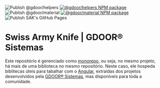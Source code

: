 ![Publish @gdoor/helpers](https://github.com/gdoor-sistemas/sak/workflows/Publish%20@gdoor/helpers/badge.svg?branch=main)
[![@gdoor/helpers NPM package](https://img.shields.io/npm/v/@gdoor/helpers?color=ee6906&label=%40gdoor%2Fhelpers&logo=npm)](https://www.npmjs.com/package/@gdoor/helpers)
![Publish @gdoor/material](https://github.com/gdoor-sistemas/sak/workflows/Publish%20@gdoor/material/badge.svg?branch=main)
[![@gdoor/material NPM package](https://img.shields.io/npm/v/@gdoor/material?color=ee6906&label=%40gdoor%2Fmaterial&logo=npm)](https://www.npmjs.com/package/@gdoor/material)
![Publish SAK's GitHub Pages](https://github.com/gdoor-sistemas/sak/workflows/Publish%20SAK's%20GitHub%20Pages/badge.svg?branch=main)

# Swiss Army Knife | GDOOR® Sistemas

Este repositório é gerenciado como [monorepo](https://medium.com/@ricardo.mello/um-ano-de-monorepo-o-que-aprendemos-e-porque-voc%C3%AA-deveria-us%C3%A1-lo-d3130280bd7d), ou seja, no mesmo projeto, há mais de uma biblioteca no mesmo repositório. Neste caso, ele hospeda biblitecas úteis para tabalhar com o [Angular](https://angular.io), extraídas dos projetos desenvolvidos pela [GDOOR® Sistemas](https://gdoor.com.br), mas disponíveis para toda a comunidade.
